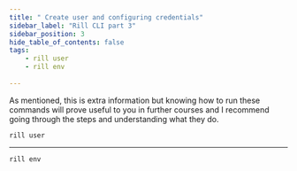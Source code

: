 ```yaml
---
title: " Create user and configuring credentials"
sidebar_label: "Rill CLI part 3"
sidebar_position: 3
hide_table_of_contents: false
tags:
    - rill user
    - rill env
    
---
```


As mentioned, this is extra information but knowing how to run these commands will prove useful to you in further courses and I recommend going through the steps and understanding what they do.

```
rill user 
```



---

```
rill env
```